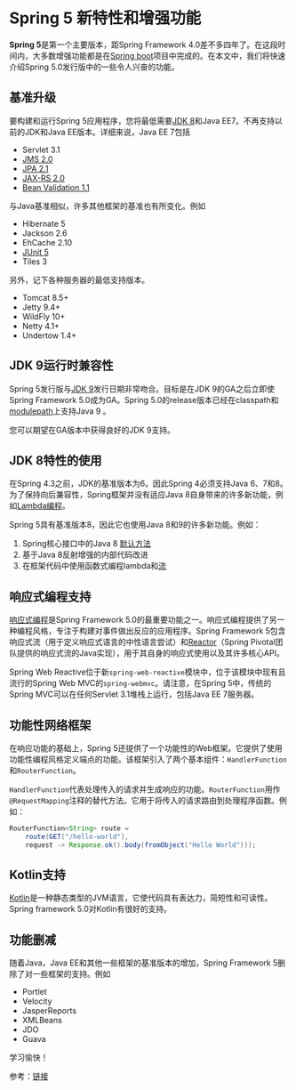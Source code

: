 # Spring 5 新特性和增强功能

**Spring 5**是第一个主要版本，距Spring Framework 4.0差不多四年了。在这段时间内，大多数增强功能都是在[Spring boot](/docs/SpringFramework/Springboot/Introduction.md)项目中完成的。在本文中，我们将快速介绍Spring 5.0发行版中的一些令人兴奋的功能。



## 基准升级

要构建和运行Spring 5应用程序，您将最低需要[JDK 8](/docs/SpringFramework/Java8/Introduction.md)和Java EE7。不再支持以前的JDK和Java EE版本。详细来说，Java EE 7包括

- Servlet 3.1
- [JMS 2.0](/docs/Springboot/Spring-boot-jmstemplate-activemq.md/)
- [JPA 2.1](https://howtodoinjava.com/jpa-tutorials-and-examples/)
- [JAX-RS 2.0](https://restfulapi.net/create-rest-apis-with-jax-rs-2-0/)
- [Bean Validation 1.1](https://howtodoinjava.com/spring/spring-mvc/spring-bean-validation-example-with-jsr-303-annotations/)

与Java基准相似，许多其他框架的基准也有所变化。例如

- Hibernate 5
- Jackson 2.6
- EhCache 2.10
- [JUnit 5](https://howtodoinjava.com/junit-5-tutorial/)
- Tiles 3

另外，记下各种服务器的最低支持版本。

- Tomcat 8.5+
- Jetty 9.4+
- WildFly 10+
- Netty 4.1+
- Undertow 1.4+



## JDK 9运行时兼容性

Spring 5发行版与[JDK 9](https://howtodoinjava.com/java9/java9-new-features-enhancements/)发行日期非常吻合。目标是在JDK 9的GA之后立即使Spring Framework 5.0成为GA。Spring 5.0的release版本已经在classpath和[modulepath](https://howtodoinjava.com/java9/java-9-modules-tutorial/)上支持Java 9 。

您可以期望在GA版本中获得良好的JDK 9支持。



## JDK 8特性的使用

在Spring 4.3之前，JDK的基准版本为6。因此Spring 4必须支持Java 6、7和8。为了保持向后兼容性，Spring框架并没有适应Java 8自身带来的许多新功能，例如[Lambda编程](https://howtodoinjava.com/java8/complete-lambda-expressions-tutorial-in-java/)。

Spring 5具有基准版本8，因此它也使用Java 8和9的许多新功能。例如：

1. Spring核心接口中的Java 8 [默认方法](https://howtodoinjava.com/java8/default-methods-in-java-8/)
2. 基于Java 8反射增强的内部代码改进
3. 在框架代码中使用函数式编程lambda和[流](https://howtodoinjava.com/java8/java-8-tutorial-streams-by-examples/)



## 响应式编程支持

[响应式编程](https://howtodoinjava.com/rxjava/rxjava-2-0-tutorial/)是Spring Framework 5.0的最重要功能之一。响应式编程提供了另一种编程风格，专注于构建对事件做出反应的应用程序。Spring Framework 5包含响应式流（用于定义响应式语言的中性语言尝试）和[Reactor](https://projectreactor.io/)（Spring Pivotal团队提供的响应式流的Java实现），用于其自身的响应式使用以及其许多核心API。

Spring Web Reactive位于新`spring-web-reactive`模块中，位于该模块中现有且流行的Spring Web MVC的`spring-webmvc`。请注意，在Spring 5中，传统的Spring MVC可以在任何Servlet 3.1堆栈上运行，包括Java EE 7服务器。



## 功能性网络框架

在响应功能的基础上，Spring 5还提供了一个功能性的Web框架。它提供了使用功能性编程风格定义端点的功能。该框架引入了两个基本组件：`HandlerFunction`和`RouterFunction`。

`HandlerFunction`代表处理传入的请求并生成响应的功能。`RouterFunction`用作`@RequestMapping`注释的替代方法。它用于将传入的请求路由到处理程序函数。例如：

```java
RouterFunction<String> route =
    route(GET("/hello-world"),
    request -> Response.ok().body(fromObject("Hello World")));
```



## Kotlin支持

[Kotlin](https://kotlinlang.org/)是一种静态类型的JVM语言，它使代码具有表达力，简短性和可读性。Spring framework 5.0对Kotlin有很好的支持。



## 功能删减

随着Java，Java EE和其他一些框架的基准版本的增加，Spring Framework 5删除了对一些框架的支持。例如

- Portlet
- Velocity
- JasperReports
- XMLBeans
- JDO
- Guava

学习愉快！

参考：[链接](https://github.com/spring-projects/spring-framework/wiki/What's-New-in-the-Spring-Framework#whats-new-in-spring-framework-5x)